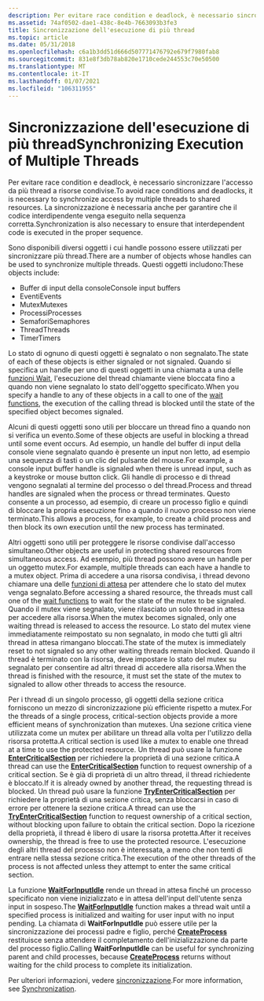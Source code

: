```yaml
---
description: Per evitare race condition e deadlock, è necessario sincronizzare l'accesso da più thread a risorse condivise. La sincronizzazione è necessaria anche per garantire che il codice interdipendente venga eseguito nella sequenza corretta.
ms.assetid: 74af0502-dae1-438c-8e4b-7663093b3fe3
title: Sincronizzazione dell'esecuzione di più thread
ms.topic: article
ms.date: 05/31/2018
ms.openlocfilehash: c6a1b3dd51d666d507771476792e679f7980fab8
ms.sourcegitcommit: 831e8f3db78ab820e1710cede244553c70e50500
ms.translationtype: MT
ms.contentlocale: it-IT
ms.lasthandoff: 01/07/2021
ms.locfileid: "106311955"
---
```

# <a name="synchronizing-execution-of-multiple-threads"></a><span data-ttu-id="21bb4-104">Sincronizzazione dell'esecuzione di più thread</span><span class="sxs-lookup"><span data-stu-id="21bb4-104">Synchronizing Execution of Multiple Threads</span></span>

<span data-ttu-id="21bb4-105">Per evitare race condition e deadlock, è necessario sincronizzare l'accesso da più thread a risorse condivise.</span><span class="sxs-lookup"><span data-stu-id="21bb4-105">To avoid race conditions and deadlocks, it is necessary to synchronize access by multiple threads to shared resources.</span></span> <span data-ttu-id="21bb4-106">La sincronizzazione è necessaria anche per garantire che il codice interdipendente venga eseguito nella sequenza corretta.</span><span class="sxs-lookup"><span data-stu-id="21bb4-106">Synchronization is also necessary to ensure that interdependent code is executed in the proper sequence.</span></span>

<span data-ttu-id="21bb4-107">Sono disponibili diversi oggetti i cui handle possono essere utilizzati per sincronizzare più thread.</span><span class="sxs-lookup"><span data-stu-id="21bb4-107">There are a number of objects whose handles can be used to synchronize multiple threads.</span></span> <span data-ttu-id="21bb4-108">Questi oggetti includono:</span><span class="sxs-lookup"><span data-stu-id="21bb4-108">These objects include:</span></span>

-   <span data-ttu-id="21bb4-109">Buffer di input della console</span><span class="sxs-lookup"><span data-stu-id="21bb4-109">Console input buffers</span></span>
-   <span data-ttu-id="21bb4-110">Eventi</span><span class="sxs-lookup"><span data-stu-id="21bb4-110">Events</span></span>
-   <span data-ttu-id="21bb4-111">Mutex</span><span class="sxs-lookup"><span data-stu-id="21bb4-111">Mutexes</span></span>
-   <span data-ttu-id="21bb4-112">Processi</span><span class="sxs-lookup"><span data-stu-id="21bb4-112">Processes</span></span>
-   <span data-ttu-id="21bb4-113">Semafori</span><span class="sxs-lookup"><span data-stu-id="21bb4-113">Semaphores</span></span>
-   <span data-ttu-id="21bb4-114">Thread</span><span class="sxs-lookup"><span data-stu-id="21bb4-114">Threads</span></span>
-   <span data-ttu-id="21bb4-115">Timer</span><span class="sxs-lookup"><span data-stu-id="21bb4-115">Timers</span></span>

<span data-ttu-id="21bb4-116">Lo stato di ognuno di questi oggetti è segnalato o non segnalato.</span><span class="sxs-lookup"><span data-stu-id="21bb4-116">The state of each of these objects is either signaled or not signaled.</span></span> <span data-ttu-id="21bb4-117">Quando si specifica un handle per uno di questi oggetti in una chiamata a una delle [funzioni Wait](../sync/wait-functions.md), l'esecuzione del thread chiamante viene bloccata fino a quando non viene segnalato lo stato dell'oggetto specificato.</span><span class="sxs-lookup"><span data-stu-id="21bb4-117">When you specify a handle to any of these objects in a call to one of the [wait functions](../sync/wait-functions.md), the execution of the calling thread is blocked until the state of the specified object becomes signaled.</span></span>

<span data-ttu-id="21bb4-118">Alcuni di questi oggetti sono utili per bloccare un thread fino a quando non si verifica un evento.</span><span class="sxs-lookup"><span data-stu-id="21bb4-118">Some of these objects are useful in blocking a thread until some event occurs.</span></span> <span data-ttu-id="21bb4-119">Ad esempio, un handle del buffer di input della console viene segnalato quando è presente un input non letto, ad esempio una sequenza di tasti o un clic del pulsante del mouse.</span><span class="sxs-lookup"><span data-stu-id="21bb4-119">For example, a console input buffer handle is signaled when there is unread input, such as a keystroke or mouse button click.</span></span> <span data-ttu-id="21bb4-120">Gli handle di processo e di thread vengono segnalati al termine del processo o del thread.</span><span class="sxs-lookup"><span data-stu-id="21bb4-120">Process and thread handles are signaled when the process or thread terminates.</span></span> <span data-ttu-id="21bb4-121">Questo consente a un processo, ad esempio, di creare un processo figlio e quindi di bloccare la propria esecuzione fino a quando il nuovo processo non viene terminato.</span><span class="sxs-lookup"><span data-stu-id="21bb4-121">This allows a process, for example, to create a child process and then block its own execution until the new process has terminated.</span></span>

<span data-ttu-id="21bb4-122">Altri oggetti sono utili per proteggere le risorse condivise dall'accesso simultaneo.</span><span class="sxs-lookup"><span data-stu-id="21bb4-122">Other objects are useful in protecting shared resources from simultaneous access.</span></span> <span data-ttu-id="21bb4-123">Ad esempio, più thread possono avere un handle per un oggetto mutex.</span><span class="sxs-lookup"><span data-stu-id="21bb4-123">For example, multiple threads can each have a handle to a mutex object.</span></span> <span data-ttu-id="21bb4-124">Prima di accedere a una risorsa condivisa, i thread devono chiamare una delle [funzioni di attesa](../sync/wait-functions.md) per attendere che lo stato del mutex venga segnalato.</span><span class="sxs-lookup"><span data-stu-id="21bb4-124">Before accessing a shared resource, the threads must call one of the [wait functions](../sync/wait-functions.md) to wait for the state of the mutex to be signaled.</span></span> <span data-ttu-id="21bb4-125">Quando il mutex viene segnalato, viene rilasciato un solo thread in attesa per accedere alla risorsa.</span><span class="sxs-lookup"><span data-stu-id="21bb4-125">When the mutex becomes signaled, only one waiting thread is released to access the resource.</span></span> <span data-ttu-id="21bb4-126">Lo stato del mutex viene immediatamente reimpostato su non segnalato, in modo che tutti gli altri thread in attesa rimangano bloccati.</span><span class="sxs-lookup"><span data-stu-id="21bb4-126">The state of the mutex is immediately reset to not signaled so any other waiting threads remain blocked.</span></span> <span data-ttu-id="21bb4-127">Quando il thread è terminato con la risorsa, deve impostare lo stato del mutex su segnalato per consentire ad altri thread di accedere alla risorsa.</span><span class="sxs-lookup"><span data-stu-id="21bb4-127">When the thread is finished with the resource, it must set the state of the mutex to signaled to allow other threads to access the resource.</span></span>

<span data-ttu-id="21bb4-128">Per i thread di un singolo processo, gli oggetti della sezione critica forniscono un mezzo di sincronizzazione più efficiente rispetto a mutex.</span><span class="sxs-lookup"><span data-stu-id="21bb4-128">For the threads of a single process, critical-section objects provide a more efficient means of synchronization than mutexes.</span></span> <span data-ttu-id="21bb4-129">Una sezione critica viene utilizzata come un mutex per abilitare un thread alla volta per l'utilizzo della risorsa protetta.</span><span class="sxs-lookup"><span data-stu-id="21bb4-129">A critical section is used like a mutex to enable one thread at a time to use the protected resource.</span></span> <span data-ttu-id="21bb4-130">Un thread può usare la funzione [**EnterCriticalSection**](/windows/win32/api/synchapi/nf-synchapi-entercriticalsection) per richiedere la proprietà di una sezione critica.</span><span class="sxs-lookup"><span data-stu-id="21bb4-130">A thread can use the [**EnterCriticalSection**](/windows/win32/api/synchapi/nf-synchapi-entercriticalsection) function to request ownership of a critical section.</span></span> <span data-ttu-id="21bb4-131">Se è già di proprietà di un altro thread, il thread richiedente è bloccato.</span><span class="sxs-lookup"><span data-stu-id="21bb4-131">If it is already owned by another thread, the requesting thread is blocked.</span></span> <span data-ttu-id="21bb4-132">Un thread può usare la funzione [**TryEnterCriticalSection**](/windows/win32/api/synchapi/nf-synchapi-tryentercriticalsection) per richiedere la proprietà di una sezione critica, senza bloccarsi in caso di errore per ottenere la sezione critica.</span><span class="sxs-lookup"><span data-stu-id="21bb4-132">A thread can use the [**TryEnterCriticalSection**](/windows/win32/api/synchapi/nf-synchapi-tryentercriticalsection) function to request ownership of a critical section, without blocking upon failure to obtain the critical section.</span></span> <span data-ttu-id="21bb4-133">Dopo la ricezione della proprietà, il thread è libero di usare la risorsa protetta.</span><span class="sxs-lookup"><span data-stu-id="21bb4-133">After it receives ownership, the thread is free to use the protected resource.</span></span> <span data-ttu-id="21bb4-134">L'esecuzione degli altri thread del processo non è interessata, a meno che non tenti di entrare nella stessa sezione critica.</span><span class="sxs-lookup"><span data-stu-id="21bb4-134">The execution of the other threads of the process is not affected unless they attempt to enter the same critical section.</span></span>

<span data-ttu-id="21bb4-135">La funzione [**WaitForInputIdle**](/windows/desktop/api/Winuser/nf-winuser-waitforinputidle) rende un thread in attesa finché un processo specificato non viene inizializzato e in attesa dell'input dell'utente senza input in sospeso.</span><span class="sxs-lookup"><span data-stu-id="21bb4-135">The [**WaitForInputIdle**](/windows/desktop/api/Winuser/nf-winuser-waitforinputidle) function makes a thread wait until a specified process is initialized and waiting for user input with no input pending.</span></span> <span data-ttu-id="21bb4-136">La chiamata di **WaitForInputIdle** può essere utile per la sincronizzazione dei processi padre e figlio, perché [**CreateProcess**](/windows/win32/api/processthreadsapi/nf-processthreadsapi-createprocessa) restituisce senza attendere il completamento dell'inizializzazione da parte del processo figlio.</span><span class="sxs-lookup"><span data-stu-id="21bb4-136">Calling **WaitForInputIdle** can be useful for synchronizing parent and child processes, because [**CreateProcess**](/windows/win32/api/processthreadsapi/nf-processthreadsapi-createprocessa) returns without waiting for the child process to complete its initialization.</span></span>

<span data-ttu-id="21bb4-137">Per ulteriori informazioni, vedere [sincronizzazione](../sync/synchronization.md).</span><span class="sxs-lookup"><span data-stu-id="21bb4-137">For more information, see [Synchronization](../sync/synchronization.md).</span></span>

 

 
